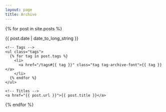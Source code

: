 ```yaml
---
layout: page
title: Archive
---
```


{% for post in site.posts %}
  <div>
    <!-- Date -->
    <span class="archive-date">
      {{ post.date | date_to_long_string }}
    </span>

    <!-- Tags -->
    <ul class="tags">
      {% for tag in post.tags %}
        <li>
          <a href="/tags#{{ tag }}" class="tag tag-archive-font">{{ tag }}</a>
        </li>
      {% endfor %}
    </ul>

    <!-- Titles -->
    <a href="{{ post.url }}">{{ post.title }}</a>
  </div>
  <!-- <div style="clear: both;"></div> -->
{% endfor %}
